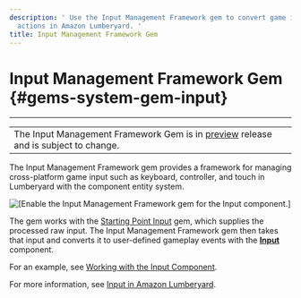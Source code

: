 ```yaml
---
description: ' Use the Input Management Framework gem to convert game input into gameplay
  actions in Amazon Lumberyard. '
title: Input Management Framework Gem
---
```

# Input Management Framework Gem {#gems-system-gem-input}


****

|  |
| --- |
|  The Input Management Framework Gem is in [preview](/docs/userguide/ly-glos-chap#preview) release and is subject to change\.  |

The Input Management Framework gem provides a framework for managing cross\-platform game input such as keyboard, controller, and touch in Lumberyard with the component entity system\.

![\[Enable the Input Management Framework gem for the Input component.\]](/images/user-guide/gems/input-management-framework-gem.png)

The gem works with the [Starting Point Input](/docs/userguide/gems/starting-point-input.md) gem, which supplies the processed raw input\. The Input Management Framework gem then takes that input and converts it to user\-defined gameplay events with the **[Input](/docs/user-guide/features/components/input.md)** component\.

For an example, see [Working with the Input Component](/docs/user-guide/features/interactivity/input/working-with-the-input-component.md)\.

For more information, see [Input in Amazon Lumberyard](/docs/user-guide/features/interactivity/input/input-intro.md)\.